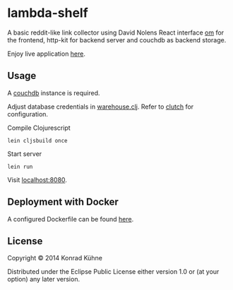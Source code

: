 # lambda-shelf

A basic reddit-like link collector using David Nolens React interface [om](https://github.com/swannodette/om "om") for the frontend, http-kit for backend server and couchdb as backend storage.

Enjoy live application [here](http://shelf.polyc0l0r.net/ "Lambda Shelf").

## Usage

A [couchdb](http://couchdb.apache.org "couchdb site") instance is required.

Adjust database credentials in [warehouse.clj](https://github.com/kordano/lambda-shelf/blob/master/src/clj/lambda_shelf/warehouse.clj "warehouse file"). Refer to [clutch](https://github.com/clojure-clutch/clutch "clutch") for configuration.

Compile Clojurescript
```
lein cljsbuild once
```

Start server
```
lein run
```

Visit [localhost:8080](http://localhost:8080 "Lambda Shelf").

## Deployment with Docker

A configured Dockerfile can be found [here](https://github.com/kordano/docker-shelf "docker-shelf").

## License

Copyright © 2014 Konrad Kühne

Distributed under the Eclipse Public License either version 1.0 or (at
your option) any later version.
